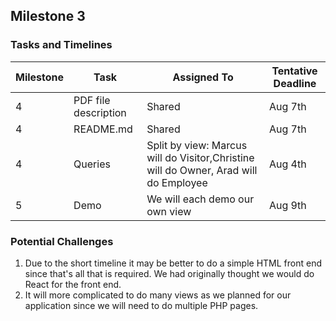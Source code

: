 ## Milestone 3

### Tasks and Timelines

| Milestone | Task                 | Assigned To                                                                           | Tentative Deadline | 
|-----------|----------------------|---------------------------------------------------------------------------------------|--------------------|
| 4         | PDF file description | Shared                                                                                | Aug 7th            |  
| 4         | README.md            | Shared                                                                                | Aug 7th            |  
| 4         | Queries              | Split by view: Marcus will do Visitor,Christine will do Owner, Arad will do Employee  | Aug 4th            |
| 5         | Demo                 | We will each demo our own view                                                        | Aug 9th            |  


### Potential Challenges

1. Due to the short timeline it may be better to do a simple HTML front end since that's all that is required. We had originally thought we would do React for the front end.
2. It will more complicated to do many views as we planned for our application since we will need to do multiple PHP pages.
